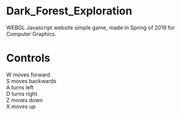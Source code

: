 # Dark_Forest_Exploration

WEBGL Javascript website simple game, made in Spring of 2019 for Computer Graphics.

# Controls

W moves forward
<br>
S moves backwards
<br>
A turns left
<br>
D turns right
<br>
Z moves down
<br>
X moves up
